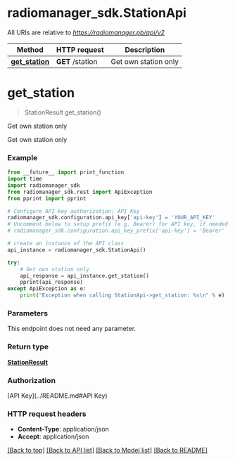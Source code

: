 # radiomanager_sdk.StationApi

All URIs are relative to *https://radiomanager.pb/api/v2*

Method | HTTP request | Description
------------- | ------------- | -------------
[**get_station**](StationApi.md#get_station) | **GET** /station | Get own station only


# **get_station**
> StationResult get_station()

Get own station only

Get own station only

### Example 
```python
from __future__ import print_function
import time
import radiomanager_sdk
from radiomanager_sdk.rest import ApiException
from pprint import pprint

# Configure API key authorization: API Key
radiomanager_sdk.configuration.api_key['api-key'] = 'YOUR_API_KEY'
# Uncomment below to setup prefix (e.g. Bearer) for API key, if needed
# radiomanager_sdk.configuration.api_key_prefix['api-key'] = 'Bearer'

# create an instance of the API class
api_instance = radiomanager_sdk.StationApi()

try: 
    # Get own station only
    api_response = api_instance.get_station()
    pprint(api_response)
except ApiException as e:
    print("Exception when calling StationApi->get_station: %s\n" % e)
```

### Parameters
This endpoint does not need any parameter.

### Return type

[**StationResult**](StationResult.md)

### Authorization

[API Key](../README.md#API Key)

### HTTP request headers

 - **Content-Type**: application/json
 - **Accept**: application/json

[[Back to top]](#) [[Back to API list]](../README.md#documentation-for-api-endpoints) [[Back to Model list]](../README.md#documentation-for-models) [[Back to README]](../README.md)

